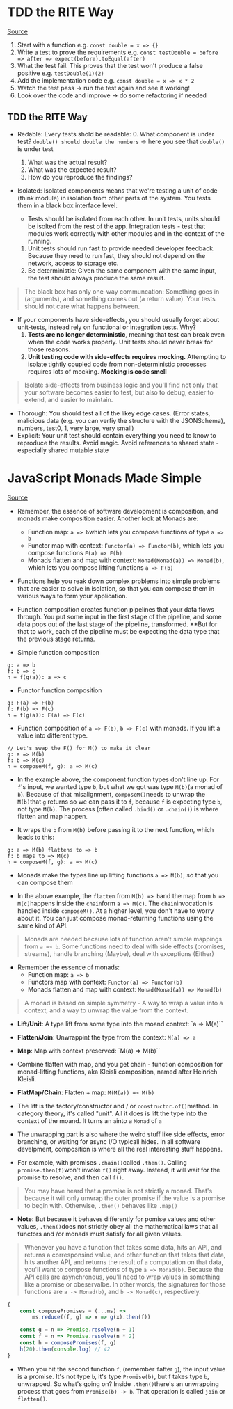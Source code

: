 # TDD the RITE Way
[Source](https://medium.com/javascript-scene/tdd-the-rite-way-53c9b46f45e3)

1. Start with a function e.g. `const double = x => {}`
2. Write a test to prove the requirements e.g. `const testDouble = before => after => expect(before).toEqual(after)`
3. What the test fail. This proves that the test won't produce a false positive e.g. `testDouble(1)(2)`
4. Add the implementation code e.g. `const double = x => x * 2`
5. Watch the test pass -> run the test again and see it working!
6. Look over the code and improve -> do some refactoring if needed

## TDD the RITE Way
  - Redable: Every tests shold be readable: 
    0. What component is under test? `double() should double the numbers` -> here you see that `double()` is under test
    1. What was the actual result?
    2. What was the expected result?
    3. How do you reproduce the findings?

  - Isolated: Isolated components means that we're testing a unit of code (think module) in isolation from other parts of the system. You tests them in a black box interface level.
      - Tests should be isolated from each other. In unit tests, units should be isolted from the rest of the app. Integration tests - test that modules work correctly with other modules and in the context of the running. 
    1. Unit tests should run fast to provide needed developer feedback. Because they need to run fast, they should not depend on the network, access to storage etc.
    2. Be deterministic: Given the same component with the same input, the test should always produce the same result. 

> The black box has only one-way communcation: Something goes in (arguments), and something comes out (a return value). Your tests should not care what happens between.

* If your components have side-effects, you should usually forget about unit-tests, instead rely on functional or integration tests. Why?
  1. **Tests are no longer deterministic**, meaning that test can break even when the code works properly. Unit tests should never break for those reasons.
  2. **Unit testing code with side-effects requires mocking.** Attempting to isolate tightly coupled code from non-deterministic processes requires lots of mocking. **Mocking is code smell**

> Isolate side-effects from business logic and you'll find not only that your software becomes easier to test, but also to debug, easier to extend, and easier to maintain.

  - Thorough: You should test all of the likey edge cases. (Error states, malicious data (e.g. you can verfiy the structure with the JSONSchema), numbers, test0, 1, very large, very small)
  - Explicit: Your unit test should contain everything you need to know to reproduce the results. Avoid magic. Avoid references to shared state - especially shared mutable state



# JavaScript Monads Made Simple

[Source](https://medium.com/javascript-scene/javascript-monads-made-simple-7856be57bfe8)

* Remember, the essence of software development is composition, and monads make composition easier. Another look at Monads are:
    - Function map: `a => b`which lets you compose functions of type `a => b`
    - Functor map with context: `Functor(a) => Functor(b)`, which lets you compose functions `F(a) => F(b)`
    - Monads flatten and map with context: `Monad(Monad(a)) => Monad(b)`, which lets you compose lifting functions `a => F(b)`

* Functions help you reak down complex problems into simple problems that are easier to solve in isolation, so that you can compose them in various ways to form your application. 

* Function composition creates function pipelines that your data flows through. You put some input in the first stage of the pipeline, and some data pops out of the last stage of the pipeline, transformed. **But for that to work, each of the pipeline must be expecting the data type that the previous stage returns.

* Simple function composition
```
g: a => b
f: b => c
h = f(g(a)): a => c
```

* Functor function composition
```
g: F(a) => F(b)
f: F(b) => F(c)
h = f(g(a)): F(a) => F(c)
```

* Function composition of `a => F(b)`, `b => F(c)` with monads. If you lift a value into different type.
```
// Let's swap the F() for M() to make it clear
g: a => M(b)
f: b => M(c)
h = composeM(f, g): a => M(c)
```
* In the example above, the component function types don't line up. For `f`'s input, we wanted type `b`, but what we got was type `M(b)`(a monad of `b`). Because of that misalignment, `composeM()`needs to unwrap the `M(b)`that `g` returns so we can pass it to `f`, because `f` is expecting type `b`, not type `M(b)`. The process (often called `.bind()` or `.chain()`) is where flatten and map happen.

* It wraps the `b` from `M(b)` before passing it to the next function, which leads to this:

```
g: a => M(b) flattens to => b
f: b maps to => M(c)
h = composeM(f, g): a => M(c)
```

* Monads make the types line up lifting functions `a => M(b)`, so that you can compose them

* In the above example, the `flatten` from `M(b) => b`and the map from `b => M(c)`happens inside the `chain`form `a => M(c)`. The `chain`invocation is handled inside `composeM()`. At a higher level, you don't have to worry about it. You can just compose monad-returning functions using the same kind of API.

> Monads are needed because lots of function aren't simple mappings from `a => b`. Some functions need to deal with side effects (promises, streams), handle branching (Maybe), deal with exceptions (Either)

* Remember the essence of monads:
    * Function map: `a => b`
    * Functors map with context: `Functor(a) => Functor(b)`
    * Monads flatten and map with context: `Monad(Monad(a)) => Monad(b)`

> A monad is based on simple symmetry - A way to wrap a value into a context, and a way to unwrap the value from the context. 

* **Lift/Unit**: A type lift from some type into the moand context: `a => M(a)``
* **Flatten/Join**: Unwrappint the type from the context: `M(a) => a`
* **Map**: Map with context preserved: `M(a) => M(b)``

* Combine flatten with map, and you get chain - function composition for monad-lifting functions, aka Kleisli composition, named after Heinrich Kleisli.

* **FlatMap/Chain**: Flatten + map: `M(M(a)) => M(b)`

* The lift is the factory/constructor and / or `constructor.of()`method. In category theory, it's called "unit". All it does is lift the type into the context of the moand. It turns an `a`into a `Monad` of `a`

* The unwrapping part is also where the weird stuff like side effects, error branching, or waiting for async I/O typicall hides. In all software develpment, composition is where all the real interesting stuff happens.

* For example, with promises `.chain()`called `.then()`. Calling `promise.then(f)`won't invoke `f()` right away. Instead, it will wait for the promise to resolve, and then call `f()`. 

> You may have heard that a promise is not strictly a monad. That's because it will only unwrap the outer promise if the value is a promise to begin with. Otherwise, `.then()` behaves like `.map()`

* **Note:** But because it behaves differently for pomise values and other values, `.then()`does not strictly obey all the mathematical laws that all functors and /or monads must satisfy for all given values.

> Whenever you have a function that takes some data, hits an API, and returns a corresponsind value, and other function that takes that data, hits another API, and returns the result of a computation on that data, you'll want to compose functions of type `a => Monad(b)`. Because the API calls are asynchronous, you'll need to wrap values in something like a promise or obeservalbe. In other words, the signatures for those functions are `a -> Monad(b)`, and `b -> Monad(c)`, respectively.

```js
{
    const composePromises = (...ms) =>
        ms.reduce((f, g) => x => g(x).then(f))

    const g = n => Promise.resolve(n + 1)
    const f = n => Promise.resolve(n * 2)
    const h = composePromises(f, g)
    h(20).then(console.log) // 42
}
```
* When you hit the second function `f`, (remember `f`after `g`), the input value is a promise. It's not type `b`, it's type `Promise(b)`, but f takes type `b`, unwrapped. So what's going on? Inside `.then()`there's an unwrapping process that goes from `Promise(b) -> b`. That operation is called `join` or `flatten()`. 
